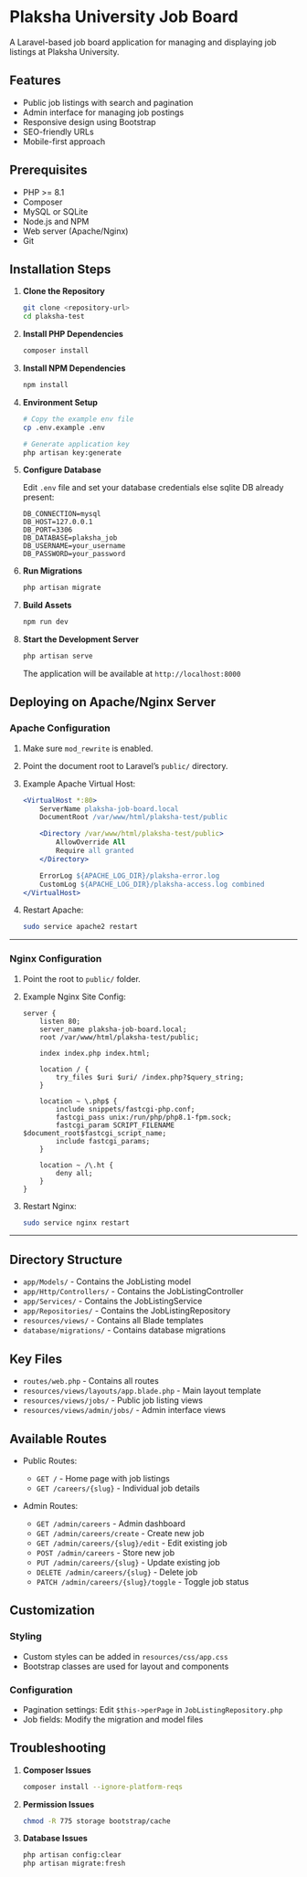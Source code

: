 # Plaksha University Job Board

A Laravel-based job board application for managing and displaying job listings at Plaksha University.

## Features

-   Public job listings with search and pagination
-   Admin interface for managing job postings
-   Responsive design using Bootstrap
-   SEO-friendly URLs
-   Mobile-first approach

## Prerequisites

-   PHP >= 8.1
-   Composer
-   MySQL or SQLite
-   Node.js and NPM
-   Web server (Apache/Nginx)
-   Git

## Installation Steps

1. **Clone the Repository**

    ```bash
    git clone <repository-url>
    cd plaksha-test
    ```

2. **Install PHP Dependencies**

    ```bash
    composer install
    ```

3. **Install NPM Dependencies**

    ```bash
    npm install
    ```

4. **Environment Setup**

    ```bash
    # Copy the example env file
    cp .env.example .env

    # Generate application key
    php artisan key:generate
    ```

5. **Configure Database**

    Edit `.env` file and set your database credentials else sqlite DB already present:

    ```env
    DB_CONNECTION=mysql
    DB_HOST=127.0.0.1
    DB_PORT=3306
    DB_DATABASE=plaksha_job
    DB_USERNAME=your_username
    DB_PASSWORD=your_password
    ```

6. **Run Migrations**

    ```bash
    php artisan migrate
    ```

7. **Build Assets**

    ```bash
    npm run dev
    ```

8. **Start the Development Server**

    ```bash
    php artisan serve
    ```

    The application will be available at `http://localhost:8000`

## Deploying on Apache/Nginx Server

### Apache Configuration

1. Make sure `mod_rewrite` is enabled.

2. Point the document root to Laravel’s `public/` directory.

3. Example Apache Virtual Host:

    ```apache
    <VirtualHost *:80>
        ServerName plaksha-job-board.local
        DocumentRoot /var/www/html/plaksha-test/public

        <Directory /var/www/html/plaksha-test/public>
            AllowOverride All
            Require all granted
        </Directory>

        ErrorLog ${APACHE_LOG_DIR}/plaksha-error.log
        CustomLog ${APACHE_LOG_DIR}/plaksha-access.log combined
    </VirtualHost>
    ```

4. Restart Apache:

    ```bash
    sudo service apache2 restart
    ```

---

### Nginx Configuration

1. Point the root to `public/` folder.

2. Example Nginx Site Config:

    ```nginx
    server {
        listen 80;
        server_name plaksha-job-board.local;
        root /var/www/html/plaksha-test/public;

        index index.php index.html;

        location / {
            try_files $uri $uri/ /index.php?$query_string;
        }

        location ~ \.php$ {
            include snippets/fastcgi-php.conf;
            fastcgi_pass unix:/run/php/php8.1-fpm.sock;
            fastcgi_param SCRIPT_FILENAME $document_root$fastcgi_script_name;
            include fastcgi_params;
        }

        location ~ /\.ht {
            deny all;
        }
    }
    ```

3. Restart Nginx:

    ```bash
    sudo service nginx restart
    ```

---

## Directory Structure

-   `app/Models/` - Contains the JobListing model
-   `app/Http/Controllers/` - Contains the JobListingController
-   `app/Services/` - Contains the JobListingService
-   `app/Repositories/` - Contains the JobListingRepository
-   `resources/views/` - Contains all Blade templates
-   `database/migrations/` - Contains database migrations

## Key Files

-   `routes/web.php` - Contains all routes
-   `resources/views/layouts/app.blade.php` - Main layout template
-   `resources/views/jobs/` - Public job listing views
-   `resources/views/admin/jobs/` - Admin interface views

## Available Routes

-   Public Routes:

    -   `GET /` - Home page with job listings
    -   `GET /careers/{slug}` - Individual job details

-   Admin Routes:
    -   `GET /admin/careers` - Admin dashboard
    -   `GET /admin/careers/create` - Create new job
    -   `GET /admin/careers/{slug}/edit` - Edit existing job
    -   `POST /admin/careers` - Store new job
    -   `PUT /admin/careers/{slug}` - Update existing job
    -   `DELETE /admin/careers/{slug}` - Delete job
    -   `PATCH /admin/careers/{slug}/toggle` - Toggle job status

## Customization

### Styling

-   Custom styles can be added in `resources/css/app.css`
-   Bootstrap classes are used for layout and components

### Configuration

-   Pagination settings: Edit `$this->perPage` in `JobListingRepository.php`
-   Job fields: Modify the migration and model files

## Troubleshooting

1. **Composer Issues**

    ```bash
    composer install --ignore-platform-reqs
    ```

2. **Permission Issues**

    ```bash
    chmod -R 775 storage bootstrap/cache
    ```

3. **Database Issues**

    ```bash
    php artisan config:clear
    php artisan migrate:fresh
    ```
